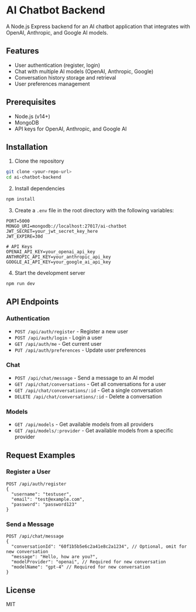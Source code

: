 # AI Chatbot Backend

A Node.js Express backend for an AI chatbot application that integrates with OpenAI, Anthropic, and Google AI models.

## Features

- User authentication (register, login)
- Chat with multiple AI models (OpenAI, Anthropic, Google)
- Conversation history storage and retrieval
- User preferences management

## Prerequisites

- Node.js (v14+)
- MongoDB
- API keys for OpenAI, Anthropic, and Google AI

## Installation

1. Clone the repository
```bash
git clone <your-repo-url>
cd ai-chatbot-backend
```

2. Install dependencies
```bash
npm install
```

3. Create a `.env` file in the root directory with the following variables:
```
PORT=5000
MONGO_URI=mongodb://localhost:27017/ai-chatbot
JWT_SECRET=your_jwt_secret_key_here
JWT_EXPIRE=30d

# API Keys
OPENAI_API_KEY=your_openai_api_key
ANTHROPIC_API_KEY=your_anthropic_api_key
GOOGLE_AI_API_KEY=your_google_ai_api_key
```

4. Start the development server
```bash
npm run dev
```

## API Endpoints

### Authentication
- `POST /api/auth/register` - Register a new user
- `POST /api/auth/login` - Login a user
- `GET /api/auth/me` - Get current user
- `PUT /api/auth/preferences` - Update user preferences

### Chat
- `POST /api/chat/message` - Send a message to an AI model
- `GET /api/chat/conversations` - Get all conversations for a user
- `GET /api/chat/conversations/:id` - Get a single conversation
- `DELETE /api/chat/conversations/:id` - Delete a conversation

### Models
- `GET /api/models` - Get available models from all providers
- `GET /api/models/:provider` - Get available models from a specific provider

## Request Examples

### Register a User
```
POST /api/auth/register
{
  "username": "testuser",
  "email": "test@example.com",
  "password": "password123"
}
```

### Send a Message
```
POST /api/chat/message
{
  "conversationId": "60f1b5b5e6c2a41e8c2a1234", // Optional, omit for new conversation
  "message": "Hello, how are you?",
  "modelProvider": "openai", // Required for new conversation
  "modelName": "gpt-4" // Required for new conversation
}
```

## License

MIT